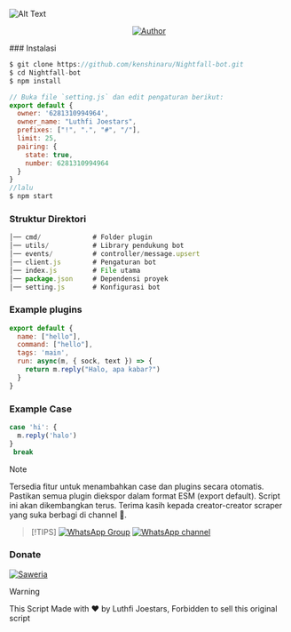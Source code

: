 ![Alt Text](https://files.catbox.moe/7rd8t5.jpg)
<p align="center">
<a href="https://github.com/kenshinaru"><img title="Author" src="https://img.shields.io/badge/Creator-Luthfi Joestars-red.svg?style=for-the-badge&logo=github"></a>
</p>
### Instalasi

```js
$ git clone https://github.com/kenshinaru/Nightfall-bot.git
$ cd Nightfall-bot
$ npm install

// Buka file `setting.js` dan edit pengaturan berikut:  
export default {
  owner: '6281310994964',
  owner_name: "Luthfi Joestars",
  prefixes: ["!", ".", "#", "/"],
  limit: 25,
  pairing: {
    state: true,
    number: 6281310994964
  }
}
//lalu
$ npm start
```

### Struktur Direktori
```js
│── cmd/             # Folder plugin
│── utils/           # Library pendukung bot
│── events/          # controller/message.upsert
│── client.js        # Pengaturan bot
│── index.js         # File utama
│── package.json     # Dependensi proyek
│── setting.js       # Konfigurasi bot
```

### Example plugins
```js
export default {
  name: ["hello"],
  command: ["hello"],
  tags: 'main',
  run: async(m, { sock, text }) => {
    return m.reply("Halo, apa kabar?")
  }
}
```

### Example Case
```js
case 'hi': {
  m.reply('halo')
}
 break
```

> [!NOTE]
> Tersedia fitur untuk menambahkan case dan plugins secara otomatis.
> Pastikan semua plugin diekspor dalam format ESM (export default).
> Script ini akan dikembangkan terus.
> Terima kasih kepada creator-creator scraper yang suka berbagi di channel 🫡.

> [!TIPS]
[![WhatsApp Group](https://img.shields.io/badge/WhatsApp%20Group-25D366?style=for-the-badge&logo=whatsapp&logoColor=white)](https://chat.whatsapp.com/IAeLNlXD1Y1BogudzDlGiV)
[![WhatsApp channel](https://img.shields.io/badge/WhatsApp%20Channel-25D366?style=for-the-badge&logo=whatsapp&logoColor=white)](https://whatsapp.com/channel/0029VaXH9kE0G0XZqZFYKo0K)

### Donate
 <a href="https://saweria.co/donate/kenshinn"><img alt="Saweria" src="https://img.shields.io/badge/Saweria-F16061?style=for-the-badge&logo=ko-fi&logoColor=white" /></a>

> [!WARNING]
> This Script Made with ❤️ by Luthfi Joestars, Forbidden to sell this original script
